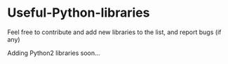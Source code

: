 # Useful-Python-libraries

Feel free to contribute and add new libraries to the list, and report bugs (if any)

Adding Python2 libraries soon...
